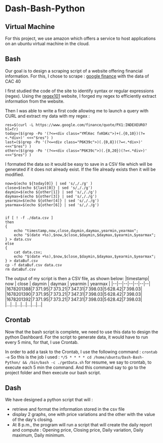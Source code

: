 # Dash-Bash-Python

## Virtual Machine
For this project, we use amazon which offers a service to host applications on an ubuntu virtual machine in the cloud.
## Bash
Our goal is to design a scraping script of a website offering financial information. For this, I chose to scrape  : [google finance](https://www.google.com/finance/quote/PX1:INDEXEURO?hl=fr) with the data of CAC 40

I first studied the code of the site to identify syntax or regular expressions (regex). Using the [regex101](https://regex101.com/) website, I forged my regex to efficiently extract information from the website.

Then I was able to write a first code allowing me to launch a query with CURL and extract my data with my regex :

    res=$(curl -L https://www.google.com/finance/quote/PX1:INDEXEURO?hl=fr)
    today=($(grep -Po '(?<=<div class="YMlKec fxKbKc">)+(.{0,10})(?=<.*div>)' <<<"$res") )
    last=($(grep -Po '(?<=<div class="P6K39c">)(.{0,8})(?=<.*div>)' <<<"$res") )
	other=($(grep -Po '(?<=<div class="P6K39c">)(.{0,20})(?=<.*div>)' <<<"$res") )

I formated the data so it would be easy to save in a CSV file which will be generated if it does not already exist. If the file already exists then it will be modified.

    now=$(echo ${today[0]} | sed 's/,/./g' )
	close=$(echo ${last[0]} | sed 's/,/./g')
	daymin=$(echo ${other[1]} | sed 's/,/./g')
	daymax=$(echo ${other[3]} | sed 's/,/./g')
	yearmin=$(echo ${other[4]} | sed 's/,/./g')
	yearmax=$(echo ${other[6]} | sed 's/,/./g')


	if [ ! -f ./data.csv ]
	then
	{
		echo "timestamp,now,close,daymin,daymax,yearmin,yearmax";
		echo "$(date +%s),$now,$close,$daymin,$daymax,$yearmin,$yearmax";
	} > data.csv
	else
	{
		cat data.csv;
		echo "$(date +%s),$now,$close,$daymin,$daymax,$yearmin,$yearmax";
	} > dataBuf.csv
	cp -f dataBuf.csv data.csv
	rm dataBuf.csv

The output of my script is then a CSV file, as shown below:
|timestamp| now | close | daymin | daymax | yearmin | yearmax |
|--|--|--|--|--|--|--|
|1678201388|7 371.95|7 373.21|7 347.31|7 398.03|5 628.42|7 398.03|
|1678201390|7 371.95|7 373.21|7 347.31|7 398.03|5 628.42|7 398.03|
|1678201392|7 371.95|7 373.21|7 347.31|7 398.03|5 628.42|7 398.03|
|...|...|...|...|...|...|...|


## Crontab

Now that the bash script is complete, we need to use this data to design the python Dashboard. For the script to generate data, it would have to run every 5 mins, for that, I use Crontab.

In order to add a task to the Crontab, I use the following command :    `crontab -e`
So this is the job i used :
`*/5 * * * * cd /home/ubuntu/Dash-Bash-Python/ && /bin/bash -c ./getData.sh`
for resume, we say to crontab, to execute each 5 min the command. And this command say to go to the project folder and then execute our bash script.

## Dash
We have designed a python script that will :

 - retrieve and format the information stored in the csv file
 - display 2 graphs, one with price variations and the other with the value of the day's closing.
 - At 8 p.m., the program will run a script that will create the daily report and compute : Opening price, Closing price, Daily variation, Daily maximum, Daily minimum.
 
